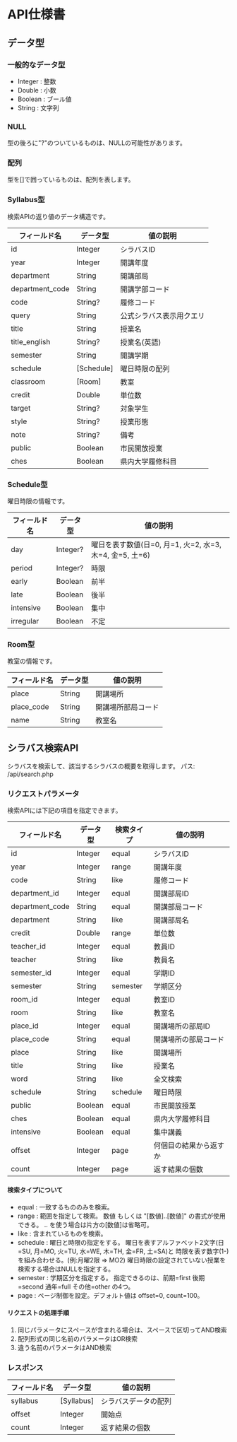 # API仕様書

## データ型
### 一般的なデータ型
- Integer : 整数
- Double : 小数
- Boolean : ブール値
- String : 文字列

### NULL
型の後ろに"?"のついているものは、NULLの可能性があります。

### 配列
型を[]で囲っているものは、配列を表します。

### Syllabus型
検索APIの返り値のデータ構造です。

| フィールド名 | データ型 | 値の説明 |
|--------------|----|----------|
| id | Integer | シラバスID |
| year | Integer | 開講年度 |
| department | String | 開講部局 |
| department_code | String | 開講学部コード |
| code | String? | 履修コード |
| query | String | 公式シラバス表示用クエリ |
| title | String | 授業名 |
| title_english | String? | 授業名(英語) |
| semester | String | 開講学期 |
| schedule | [Schedule] | 曜日時限の配列 |
| classroom | [Room] | 教室 |
| credit | Double | 単位数 |
| target | String? | 対象学生 |
| style | String? | 授業形態 |
| note | String? | 備考 |
| public | Boolean | 市民開放授業 |
| ches | Boolean | 県内大学履修科目 |

### Schedule型
曜日時限の情報です。

| フィールド名 | データ型 | 値の説明 |
|--------------|----|----------|
| day | Integer? | 曜日を表す数値(日=0, 月=1, 火=2, 水=3, 木=4, 金=5, 土=6) |
| period | Integer? | 時限 |
| early | Boolean | 前半 |
| late | Boolean | 後半 |
| intensive | Boolean | 集中 |
| irregular | Boolean | 不定 |

### Room型
教室の情報です。

| フィールド名 | データ型 | 値の説明 |
|--------------|----|----------|
| place | String | 開講場所 |
| place_code | String | 開講場所部局コード |
| name | String | 教室名 |

## シラバス検索API
シラバスを検索して、該当するシラバスの概要を取得します。
パス: /api/search.php

### リクエストパラメータ
検索APIには下記の項目を指定できます。

| フィールド名 | データ型 | 検索タイプ | 値の説明 |
|--------------|----------|------------|----------|
| id | Integer | equal | シラバスID |
| year | Integer | range | 開講年度 |
| code | String | like | 履修コード |
| department_id | Integer | equal | 開講部局ID |
| department_code | String | equal | 開講部局コード |
| department | String | like | 開講部局名 |
| credit | Double | range | 単位数 |
| teacher_id | Integer | equal | 教員ID |
| teacher | String | like | 教員名 |
| semester_id | Integer | equal | 学期ID |
| semester | String | semester | 学期区分 |
| room_id | Integer | equal | 教室ID |
| room | String | like | 教室名 |
| place_id | Integer | equal | 開講場所の部局ID |
| place_code | String | equal | 開講場所の部局コード |
| place | String | like | 開講場所 |
| title | String | like | 授業名 |
| word | String | like | 全文検索 |
| schedule | String | schedule | 曜日時限 |
| public | Boolean | equal | 市民開放授業 |
| ches | Boolean | equal | 県内大学履修科目 |
| intensive | Boolean | equal | 集中講義 |
| offset | Integer | page | 何個目の結果から返すか |
| count | Integer | page | 返す結果の個数 |

#### 検索タイプについて
- equal : 一致するもののみを検索。
- range : 範囲を指定して検索。
          数値 もしくは "[数値]..[数値]" の書式が使用できる。
          .. を使う場合は片方の[数値]は省略可。
- like : 含まれているものを検索。
- schedule : 曜日と時限の指定をする。
             曜日を表すアルファベット2文字(日=SU, 月=MO, 火=TU, 水=WE, 木=TH, 金=FR, 土=SA)と
             時限を表す数字(1-)を組み合わせる。(例:月曜2限 => MO2)
             曜日時限の設定されていない授業を検索する場合はNULLを指定する。
- semester : 学期区分を指定する。
             指定できるのは、前期=first 後期=second 通年=full その他=other の4つ。
- page : ページ制御を設定。デフォルト値は offset=0, count=100。

#### リクエストの処理手順
1. 同じパラメータにスペースが含まれる場合は、スペースで区切ってAND検索
2. 配列形式の同じ名前のパラメータはOR検索
3. 違う名前のパラメータはAND検索

### レスポンス
| フィールド名 | データ型 | 値の説明 |
|--------------|----|----------|
| syllabus | [Syllabus] | シラバスデータの配列 |
| offset | Integer | 開始点 |
| count | Integer | 返す結果の個数 |
